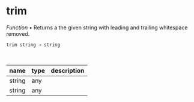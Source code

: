 # trim

_Function_ &bull; Returns a the given string with leading and trailing whitespace removed.

<pre><code>trim string &rarr; string</code></pre>
<br>

| name | type | description |
|------|------|-------------|
|string|any||
|string|any||



